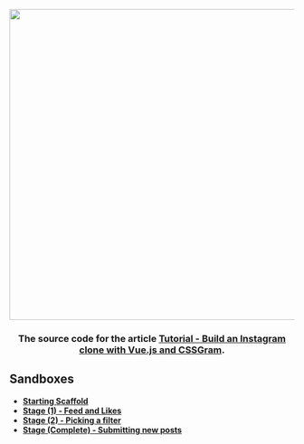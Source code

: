 <div align="center">
  <p>
    <img src="https://i.imgur.com/5V8lLIJ.png" width="550"/>
  </p>

  <h3>The source code for the article <a href="https://medium.com/@hassan.djirdeh/tutorial-build-an-instagram-clone-with-vue-js-and-cssgram-24a9f3de0408" target="_blank">Tutorial - Build an Instagram clone with Vue.js and CSSGram</a>.</h3>
</div>

## Sandboxes
* <strong><a href="https://codesandbox.io/s/kx1k010xlo" target="_blank">Starting Scaffold</a></strong>
* <strong><a href="https://codesandbox.io/s/5k9j5047nx" target="_blank">Stage (1) - Feed and Likes</a></strong>
* <strong><a href="https://codesandbox.io/s/jzyvnlwx49" target="_blank">Stage (2) - Picking a filter</a></strong>
* <strong><a href="https://codesandbox.io/s/8ypo1v7xq2" target="_blank">Stage (Complete) - Submitting new posts</a></strong>
